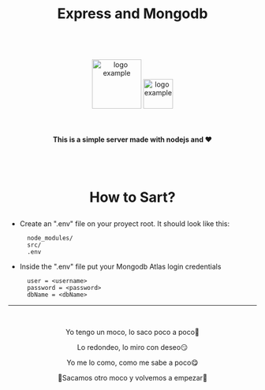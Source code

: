 # <p align="center">Express and Mongodb</p>

<br>
<br>

<p align="center">
	<img alt="logo example" width="100" src="https://upload.wikimedia.org/wikipedia/commons/thumb/d/d9/Node.js_logo.svg/885px-Node.js_logo.svg.png">
	<img alt="logo example" width="60" src="https://upload.wikimedia.org/wikipedia/commons/thumb/f/f9/Antu_mongodb.svg/768px-Antu_mongodb.svg.png">
</p>

<br>
<h4 align="center">This is a simple server made with nodejs and ♥</h4>
<br>
<br>

# <p align="center">How to Sart?</p>

- Create an ".env" file on your proyect root. It should look like this:

	    node_modules/
	    src/
	    .env

- Inside the ".env" file put your Mongodb Atlas login credentials

        user = <username>
        password = <password>
        dbName = <dbName>
---

<br>

<p align="center">Yo tengo un moco, lo saco poco a poco🥵</p>
<p align="center">Lo redondeo, lo miro con deseo😏</p>
<p align="center">Yo me lo como, como me sabe a poco😋</p>
<p align="center">🌟Sacamos otro moco y volvemos a empezar🌟</p>

<br>
